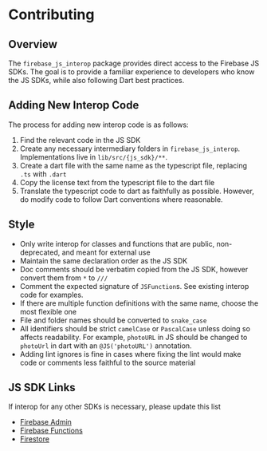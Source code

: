 # Contributing

## Overview

The `firebase_js_interop` package provides direct access to the Firebase JS SDKs. The goal is to provide a familiar experience to developers who know the JS SDKs, while also following Dart best practices.

## Adding New Interop Code

The process for adding new interop code is as follows:

1. Find the relevant code in the JS SDK
2. Create any necessary intermediary folders in `firebase_js_interop`. Implementations live in `lib/src/{js_sdk}/**`.
3. Create a dart file with the same name as the typescript file, replacing `.ts` with `.dart`
4. Copy the license text from the typescript file to the dart file
5. Translate the typescript code to dart as faithfully as possible. However, do modify code to follow Dart conventions where reasonable.

## Style

- Only write interop for classes and functions that are public, non-deprecated, and meant for external use
- Maintain the same declaration order as the JS SDK
- Doc comments should be verbatim copied from the JS SDK, however convert them from `*` to `///`
- Comment the expected signature of `JSFunction`s. See existing interop code for examples.
- If there are multiple function definitions with the same name, choose the most flexible one
- File and folder names should be converted to `snake_case`
- All identifiers should be strict `camelCase` or `PascalCase` unless doing so affects readability. For example, `photoURL` in JS should be changed to `photoUrl` in dart with an `@JS('photoURL')` annotation.
- Adding lint ignores is fine in cases where fixing the lint would make code or comments less faithful to the source material

## JS SDK Links

If interop for any other SDKs is necessary, please update this list

- [Firebase Admin](https://github.com/firebase/firebase-admin-node)
- [Firebase Functions](https://github.com/firebase/firebase-functions)
- [Firestore](https://github.com/googleapis/nodejs-firestore)
